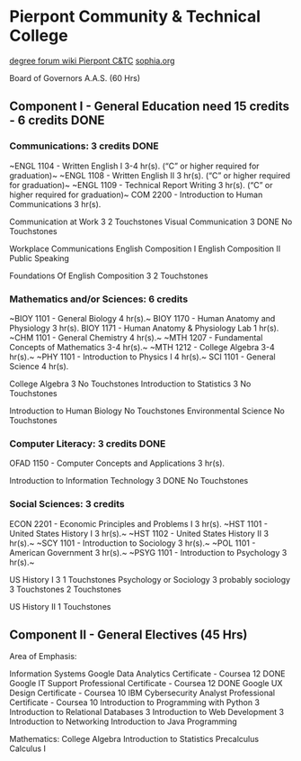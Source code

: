 # Pierpont Community & Technical College

[degree forum wiki Pierpont C&TC](https://degreeforum.miraheze.org/wiki/Pierpont_C%26TC)
[sophia.org](./sophiaorg.md)

Board of Governors A.A.S. (60 Hrs)

## Component I - General Education need 15 credits - 6 credits DONE

### Communications: 3 credits DONE

~ENGL 1104 - Written English I 3-4 hr(s). (“C” or higher required for graduation)~
~ENGL 1108 - Written English II 3 hr(s). (“C” or higher required for graduation)~
~ENGL 1109 - Technical Report Writing 3 hr(s). (“C” or higher required for graduation)~
COM 2200 - Introduction to Human Communications 3 hr(s).

Communication at Work 3
  2 Touchstones
Visual Communication 3 DONE
  No Touchstones

Workplace Communications
English Composition I
English Composition II
Public Speaking

Foundations Of English Composition 3
  2 Touchstones

### Mathematics and/or Sciences: 6 credits

~BIOY 1101 - General Biology 4 hr(s).~
BIOY 1170 - Human Anatomy and Physiology 3 hr(s).
BIOY 1171 - Human Anatomy & Physiology Lab 1 hr(s).
~CHM 1101 - General Chemistry 4 hr(s).~
~MTH 1207 - Fundamental Concepts of Mathematics 3-4 hr(s).~
~MTH 1212 - College Algebra 3-4 hr(s).~
~PHY 1101 - Introduction to Physics I 4 hr(s).~
SCI 1101 - General Science 4 hr(s).

College Algebra 3
  No Touchstones
Introduction to Statistics 3
  No Touchstones

Introduction to Human Biology
  No Touchstones
Environmental Science
  No Touchstones

### Computer Literacy: 3 credits DONE

OFAD 1150 - Computer Concepts and Applications 3 hr(s).

Introduction to Information Technology 3 DONE
  No Touchstones

### Social Sciences: 3 credits

ECON 2201 - Economic Principles and Problems I 3 hr(s).
~HST 1101 - United States History I 3 hr(s).~
~HST 1102 - United States History II 3 hr(s).~
~SCY 1101 - Introduction to Sociology 3 hr(s).~
~POL 1101 - American Government 3 hr(s).~
~PSYG 1101 - Introduction to Psychology 3 hr(s).~

US History I 3
  1 Touchstones
Psychology or Sociology 3
  probably sociology
  3 Touchstones
  2 Touchstones

US History II
  1 Touchstones

## Component II - General Electives (45 Hrs)

Area of Emphasis:

Information Systems
  Google Data Analytics Certificate - Coursea 12 DONE
  Google IT Support Professional Certificate - Coursea 12 DONE
  Google UX Design Certificate - Coursea 10
  IBM Cybersecurity Analyst Professional Certificate - Coursea 10
  Introduction to Programming with Python 3
  Introduction to Relational Databases 3
  Introduction to Web Development 3
  Introduction to Networking
  Introduction to Java Programming

Mathematics:
  College Algebra
  Introduction to Statistics
  Precalculus
  Calculus I

